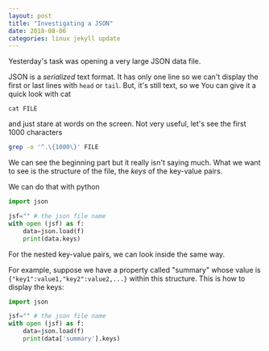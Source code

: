 ```yaml
---
layout: post
title: "Investigating a JSON"
date: 2018-08-06
categories: linux jekyll update
---
```


Yesterday's task was opening a very large JSON data file. 

JSON is a *serialized* text format. It has only one line so we can't display the first or last lines with `head` or `tail`.
But, it's still text, so we You can give it a quick look with cat

```
cat FILE
```

and just stare at words on the screen. Not very useful, let's see the first 1000 characters 

``` bash
grep -o '^.\{1000\}' FILE
```

We can see the beginning part but it really isn't saying much. What we want to see is the structure of the file, the *keys* of the key-value pairs.


We can do that with python

``` python
import json

jsf="" # the json file name
with open (jsf) as f:
    data=json.load(f)
    print(data.keys)
```

For the nested key-value pairs, we can look inside the same way. 

For example, suppose we have a property called "summary" whose value is `{"key1":value1,"key2":value2,...}` within this structure. This is how to display the keys:


``` python
import json

jsf="" # the json file name
with open (jsf) as f:
    data=json.load(f)
    print(data['summary'].keys)
```
